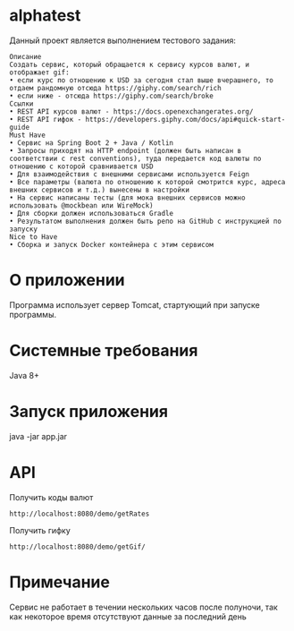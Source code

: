# alphatest

Данный проект является выполнением тестового задания:

```
Описание
Создать сервис, который обращается к сервису курсов валют, и отображает gif:
• если курс по отношению к USD за сегодня стал выше вчерашнего, то отдаем рандомную отсюда https://giphy.com/search/rich
• если ниже - отсюда https://giphy.com/search/broke
Ссылки
• REST API курсов валют - https://docs.openexchangerates.org/
• REST API гифок - https://developers.giphy.com/docs/api#quick-start-guide
Must Have
• Сервис на Spring Boot 2 + Java / Kotlin
• Запросы приходят на HTTP endpoint (должен быть написан в соответствии с rest conventions), туда передается код валюты по отношению с которой сравнивается USD
• Для взаимодействия с внешними сервисами используется Feign
• Все параметры (валюта по отношению к которой смотрится курс, адреса внешних сервисов и т.д.) вынесены в настройки
• На сервис написаны тесты (для мока внешних сервисов можно использовать @mockbean или WireMock)
• Для сборки должен использоваться Gradle
• Результатом выполнения должен быть репо на GitHub с инструкцией по запуску
Nice to Have
• Сборка и запуск Docker контейнера с этим сервисом
```

# О приложении

Программа использует сервер Tomcat, стартующий при запуске программы.

# Системные требования

Java 8+

# Запуск приложения

java -jar app.jar

# API

Получить коды валют
```
http://localhost:8080/demo/getRates
```

Получить гифку
```
http://localhost:8080/demo/getGif/
```

# Примечание

Сервис не работает в течении нескольких часов после полуночи, так как некоторое время отсутствуют данные за последний день
